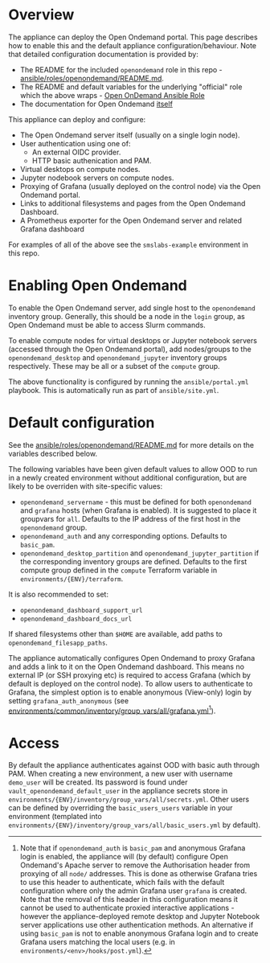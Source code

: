# Overview

The appliance can deploy the Open Ondemand portal. This page describes how to enable this and the default appliance configuration/behaviour. Note that detailed configuration documentation is provided by:

- The README for the included `openondemand` role in this repo - [ansible/roles/openondemand/README.md](../ansible/roles/openondemand/README.md).
- The README and default variables for the underlying "official" role which the above wraps - [Open OnDemand Ansible Role](https://github.com/OSC/ood-ansible)
- The documentation for Open Ondemand [itself](https://osc.github.io/ood-documentation/latest/index.html)

This appliance can deploy and configure:
- The Open Ondemand server itself (usually on a single login node).
- User authentication using one of:
    - An external OIDC provider.
    - HTTP basic authenication and PAM.
- Virtual desktops on compute nodes.
- Jupyter nodebook servers on compute nodes.
- Proxying of Grafana (usually deployed on the control node) via the Open Ondemand portal.
- Links to additional filesystems and pages from the Open Ondemand Dashboard.
- A Prometheus exporter for the Open Ondemand server and related Grafana dashboard

For examples of all of the above see the `smslabs-example` environment in this repo.

# Enabling Open Ondemand
To enable the Open Ondemand server, add single host to the `openondemand` inventory group. Generally, this should be a node in the `login` group, as Open Ondemand must be able to access Slurm commands.

To enable compute nodes for virtual desktops or Jupyter notebook servers (accessed through the Open Ondemand portal), add nodes/groups to the `openondemand_desktop` and `openondemand_jupyter` inventory groups respectively. These may be all or a subset of the `compute` group.

The above functionality is configured by running the `ansible/portal.yml` playbook. This is automatically run as part of `ansible/site.yml`.

# Default configuration

See the [ansible/roles/openondemand/README.md](../ansible/roles/openondemand/README.md) for more details on the variables described below.

The following variables have been given default values to allow OOD to run in a newly created environment without additional configuration, but are likely to be overriden with site-specific values:
- `openondemand_servername` - this must be defined for both `openondemand` and `grafana` hosts (when Grafana is enabled). It is suggested to place it groupvars for `all`. Defaults to the IP address of the first host in the `openondemand` group.
- `openondemand_auth` and any corresponding options. Defaults to `basic_pam`.
- `openondemand_desktop_partition` and `openondemand_jupyter_partition` if the corresponding inventory groups are defined. Defaults to the first compute group defined in the `compute` Terraform variable in `environments/{ENV}/terraform`.

It is also recommended to set:
- `openondemand_dashboard_support_url`
- `openondemand_dashboard_docs_url`

If shared filesystems other than `$HOME` are available, add paths to `openondemand_filesapp_paths`.

The appliance automatically configures Open Ondemand to proxy Grafana and adds a link to it on the Open Ondemand dashboard. This means no external IP (or SSH proxying etc) is required to access Grafana (which by default is deployed on the control node). To allow users to authenticate to Grafana, the simplest option is to enable anonymous (View-only) login by setting `grafana_auth_anonymous` (see [environments/common/inventory/group_vars/all/grafana.yml](../environments/common/inventory/group_vars/all/grafana.yml)[^1]).

[^1]: Note that if `openondemand_auth` is `basic_pam` and anonymous Grafana login is enabled, the appliance will (by default) configure Open Ondemand's Apache server to remove the Authorisation header from proxying of all `node/` addresses. This is done as otherwise Grafana tries to use this header to authenticate, which fails with the default configuration where only the admin Grafana user `grafana` is created. Note that the removal of this header in this configuration means it cannot be used to authenticate proxied interactive applications - however the appliance-deployed remote desktop and Jupyter Notebook server applications use other authentication methods. An alternative if using `basic_pam` is not to enable anonymous Grafana login and to create Grafana users matching the local users (e.g. in `environments/<env>/hooks/post.yml`).

# Access
By default the appliance authenticates against OOD with basic auth through PAM. When creating a new environment, a new user with username `demo_user` will be created. Its password is found under `vault_openondemand_default_user` in the appliance secrets store in `environments/{ENV}/inventory/group_vars/all/secrets.yml`. Other users can be defined by overriding the `basic_users_users` variable in your environment (templated into `environments/{ENV}/inventory/group_vars/all/basic_users.yml` by default).
